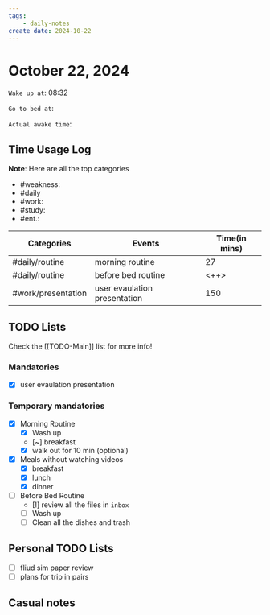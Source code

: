```yaml
---
tags: 
    - daily-notes
create date: 2024-10-22
---
```


# October 22, 2024

`Wake up at`: 08:32

`Go to bed at`: 

`Actual awake time`: 

## Time Usage Log

**Note**: Here are all the top categories

- #weakness: 
- #daily
- #work:
- #study:
- #ent.:

| Categories         | Events                       | Time(in mins) |
|--------------------|------------------------------|---------------|
| #daily/routine     | morning routine              | 27            |
| #daily/routine     | before bed routine           | <++>          |
| #work/presentation | user evaulation presentation | 150           |


## TODO Lists

Check the [[TODO-Main]] list for more info!

### Mandatories

- [x] user evaulation presentation

### Temporary mandatories

- [x] Morning Routine 
    - [x] Wash up
    - [~] breakfast
    - [x] walk out for 10 min (optional)

- [x] Meals without watching videos
    - [x] breakfast
    - [x] lunch
    - [x] dinner

- [ ] Before Bed Routine
    - [!] review all the files in `inbox`
    - [ ] Wash up
    - [ ] Clean all the dishes and trash
    
## Personal TODO Lists

- [ ] fliud sim paper review
- [ ] plans for trip in pairs

## Casual notes
